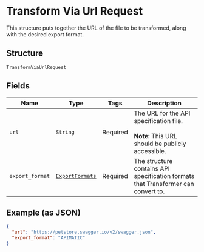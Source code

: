 
# Transform Via Url Request

This structure puts together the URL of the file to be transformed, along with the desired export format.

## Structure

`TransformViaUrlRequest`

## Fields

| Name | Type | Tags | Description |
|  --- | --- | --- | --- |
| `url` | `String` | Required | The URL for the API specification file.<br><br>**Note:** This URL should be publicly accessible. |
| `export_format` | [`ExportFormats`](../../doc/models/export-formats.md) | Required | The structure contains API specification formats that Transformer can convert to. |

## Example (as JSON)

```json
{
  "url": "https://petstore.swagger.io/v2/swagger.json",
  "export_format": "APIMATIC"
}
```


